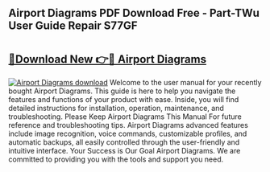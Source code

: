 ## Airport Diagrams PDF Download Free - Part-TWu User Guide Repair S77GF

# <h2><a href="http://dftsz4.blite.top/?on=Airport+Diagrams">🔗Download New 👉🔴 Airport Diagrams</a></h2>

[![Airport Diagrams download](https://i.imgur.com/lujVjoI.png)](http://dftsz4.blite.top/?on=Airport+Diagrams)
Welcome to the user manual for your recently bought Airport Diagrams. This guide is here to help you navigate the features and functions of your product with ease. Inside, you will find detailed instructions for installation, operation, maintenance, and troubleshooting. Please Keep Airport Diagrams This Manual For future reference and troubleshooting tips. Airport Diagrams advanced features include image recognition, voice commands, customizable profiles, and automatic backups, all easily controlled through the user-friendly and intuitive interface. Your Success is Our Goal Airport Diagrams. We are committed to providing you with the tools and support you need.
